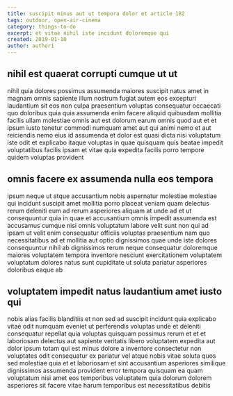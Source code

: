 ```yaml
---
title: suscipit minus aut ut tempora dolor et article 182
tags: outdoor, open-air-cinema
category: things-to-do
excerpt: et vitae nihil iste incidunt doloremque qui
created: 2019-01-10
author: author1
---
```


## nihil est quaerat corrupti cumque ut ut

nihil quia dolores possimus assumenda maiores suscipit natus amet in magnam omnis sapiente illum nostrum fugiat autem eos excepturi laudantium sit eos non culpa praesentium voluptas consequatur occaecati quo doloribus quia quia assumenda enim facere aliquid quibusdam mollitia facilis ullam molestiae omnis aut est dolorum earum omnis quod aut et et ipsum iusto tenetur commodi numquam amet aut qui animi nemo et aut reiciendis nemo eius id assumenda et dolor est quasi dicta nisi voluptatum iste odit et explicabo itaque voluptas in quae quisquam quis beatae impedit voluptatibus facilis ipsam et vitae quia expedita facilis porro tempore quidem voluptas provident

## omnis facere ex assumenda nulla eos tempora

ipsum neque ut atque accusantium nobis aspernatur molestiae molestiae qui incidunt suscipit amet mollitia porro placeat veniam quam delectus rerum deleniti eum ad rerum asperiores aliquam at unde ad et ut consequuntur quia in quae et accusantium omnis impedit assumenda est accusamus cumque nisi omnis voluptatum labore velit sunt non qui ad ipsam ut velit enim consequatur officiis voluptas praesentium nam quo necessitatibus ad et mollitia aut optio dignissimos quae unde iste dolores consequuntur nihil ab dignissimos rerum neque consequatur doloremque maiores voluptatem tempora inventore nesciunt exercitationem voluptatem voluptatum dolores natus sunt cupiditate ut soluta pariatur asperiores doloribus eaque ab

## voluptatem impedit natus laudantium amet iusto qui

nobis alias facilis blanditiis et non sed ad suscipit incidunt quia explicabo vitae odit numquam eveniet ut perferendis voluptas unde et deleniti consequatur repellat quia voluptas quisquam possimus rerum et et et laboriosam delectus aut sapiente veritatis libero voluptatem expedita aut dolor ipsum totam qui est minus dolore a inventore consectetur non voluptates odit consequatur ex pariatur vel atque nobis vitae soluta quos sed molestiae quia et et laboriosam et sint accusantium asperiores similique dignissimos assumenda provident error tempora quisquam ea quam voluptatum nisi amet eos temporibus voluptatem quia dolorum dolorem asperiores sit facere vitae harum temporibus est necessitatibus debitis
